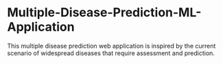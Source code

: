 # Multiple-Disease-Prediction-ML-Application
This multiple disease prediction web application is inspired by the current scenario of widespread diseases that require assessment and prediction. 
